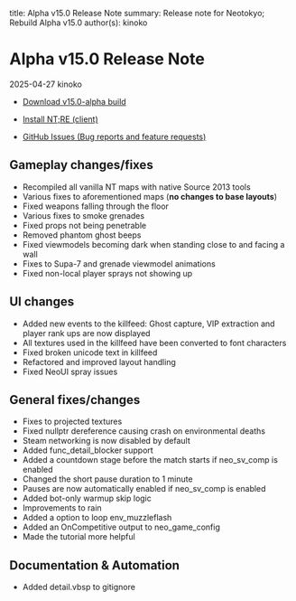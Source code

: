 title: Alpha v15.0 Release Note
summary: Release note for Neotokyo; Rebuild Alpha v15.0
author(s): kinoko

# Alpha v15.0 Release Note
2025-04-27 kinoko

* [Download v15.0-alpha build](https://github.com/NeotokyoRebuild/neo/releases/tag/v15-alpha)

* [Install NT;RE (client)](/guide/install/)
* [GitHub Issues (Bug reports and feature requests)](https://github.com/NeotokyoRebuild/neo/issues)

## Gameplay changes/fixes

* Recompiled all vanilla NT maps with native Source 2013 tools 
* Various fixes to aforementioned maps (**no changes to base layouts**)
* Fixed weapons falling through the floor
* Various fixes to smoke grenades
* Fixed props not being penetrable
* Removed phantom ghost beeps
* Fixed viewmodels becoming dark when standing close to and facing a wall
* Fixes to Supa-7 and grenade viewmodel animations
* Fixed non-local player sprays not showing up

## UI changes

* Added new events to the killfeed: Ghost capture, VIP extraction and player rank ups are now displayed
* All textures used in the killfeed have been converted to font characters
* Fixed broken unicode text in killfeed 
* Refactored and improved layout handling
* Fixed NeoUI spray issues

## General fixes/changes

* Fixes to projected textures
* Fixed nullptr dereference causing crash on environmental deaths
* Steam networking is now disabled by default
* Added func_detail_blocker support
* Added a countdown stage before the match starts if neo_sv_comp is enabled
* Changed the short pause duration to 1 minute
* Pauses are now automatically enabled if neo_sv_comp is enabled
* Added bot-only warmup skip logic
* Improvements to rain
* Added a option to loop env_muzzleflash
* Added an OnCompetitive output to neo_game_config
* Made the tutorial more helpful

## Documentation & Automation
* Added detail.vbsp to gitignore

